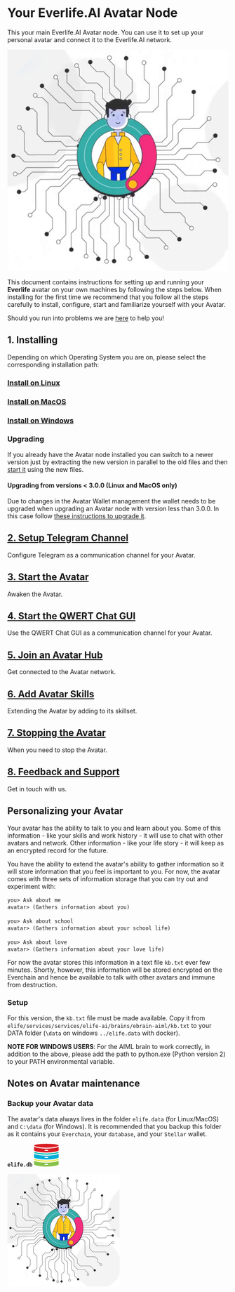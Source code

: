 # Your Everlife.AI Avatar Node

This your main Everlife.AI Avatar node. You can use it to set up your
personal avatar and connect it to the Everlife.AI network.

![Everlife Avatar](avatar_600x600.png)

This document contains instructions for setting up and running your
**Everlife** avatar on your own machines by following the steps below. When installing for the first time we recommend that you follow all the steps carefully to install, configure, start and familiarize yourself with your Avatar.

Should you run into problems we are [here](docs/9_Feedback.md) to help you!

## 1. Installing

Depending on which Operating System you are on, please select the corresponding installation path:

### [Install on Linux](docs/100_Install_Linux.md)

### [Install on MacOS](docs/110_Install_MacOS.md)

### [Install on Windows](docs/120_Install_Windows.md)

### Upgrading

If you already have the Avatar node installed you can switch to a newer version just by extracting the new version in parallel to the old files and then [start it](docs/130_Start_Avatar.md) using the new files.

#### Upgrading from versions < 3.0.0 (Linux and MacOS only)

Due to changes in the Avatar Wallet management the wallet needs to be upgraded when upgrading an Avatar node with version less than 3.0.0. In this case follow [these instructions to upgrade it](docs/115_Setup_Wallet_Docker.md#migrating-from-an-earlier-wallet-version-avatar-node-version--300).

## [2. Setup Telegram Channel](docs/130_Setup_Telegram.md)

Configure Telegram as a communication channel for your Avatar.

## [3. Start the Avatar](docs/200_Start_Avatar.md)

Awaken the Avatar.

## [4. Start the QWERT Chat GUI](docs/210_Starting_Chat_GUI.md)

Use the QWERT Chat GUI as a communication channel for your Avatar.

## [5. Join an Avatar Hub](docs/220_Join_Hub.md)

Get connected to the Avatar network.

## [6. Add Avatar Skills](docs/230_Add_Skills.md)

Extending the Avatar by adding to its skillset.

## [7. Stopping the Avatar](docs/300_Stopping_Avatar.md)

When you need to stop the Avatar.

## [8. Feedback and Support](docs/900_Feedback.md)

Get in touch with us.

## Personalizing your Avatar

Your avatar has the ability to talk to you and learn about you. Some of
this information - like your skills and work history - it will use to chat
with other avatars and network. Other information - like your life story -
it will keep as an encrypted record for the future.

You have the ability to extend the avatar's ability to gather
information so it will store information that you feel is important to
you. For now, the avatar comes with three sets of information storage
that you can try out and experiment with:

    you> Ask about me
    avatar> (Gathers information about you)

    you> Ask about school
    avatar> (Gathers information about your school life)

    you> Ask about love
    avatar> (Gathers information about your love life)

For now the avatar stores this information in a text file `kb.txt` ever
few minutes. Shortly, however, this information will be stored encrypted
on the Everchain and hence be available to talk with other avatars and
immune from destruction.

### Setup
For this version, the `kb.txt` file  must be made available. Copy it from `elife/services/services/elife-ai/brains/ebrain-aiml/kb.txt` to your DATA folder (`\data` on windows `../elife.data` with docker).

**NOTE FOR WINDOWS USERS**: For the AIML brain to work correctly, in addition to the above, please add the path to python.exe (Python version 2) to your PATH environmental variable.


## Notes on Avatar maintenance

### Backup your Avatar data

The avatar's data always lives in the folder `elife.data` (for Linux/MacOS)
and `C:\data` (for Windows). It is recommended that you backup this
folder as it contains your `Everchain`, your `database`, and your
`Stellar` wallet.

**`elife.db`** ![db](db.png)

![Avatar](avatar_256x256.png)


